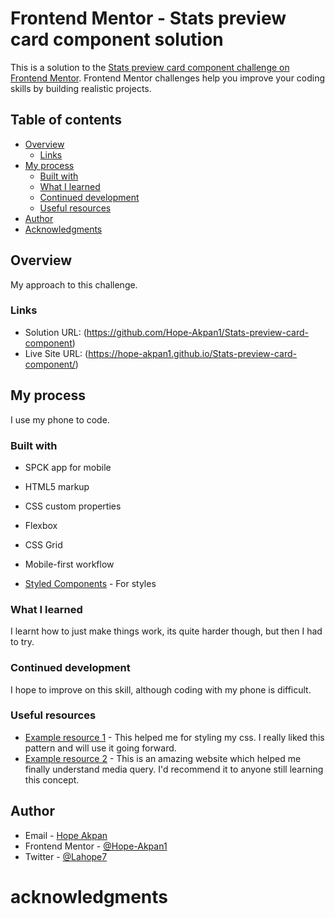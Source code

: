 # Frontend Mentor - Stats preview card component solution

This is a solution to the [Stats preview card component challenge on Frontend Mentor](https://www.frontendmentor.io/challenges/stats-preview-card-component-8JqbgoU62). Frontend Mentor challenges help you improve your coding skills by building realistic projects. 

## Table of contents

- [Overview](#overview)
  - [Links](#links)
- [My process](#my-process)
  - [Built with](#built-with)
  - [What I learned](#what-i-learned)
  - [Continued development](#continued-development)
  - [Useful resources](#useful-resources)
- [Author](#author)
- [Acknowledgments](#acknowledgments)


## Overview
My approach to this challenge.


### Links

- Solution URL: (https://github.com/Hope-Akpan1/Stats-preview-card-component)
- Live Site URL: (https://hope-akpan1.github.io/Stats-preview-card-component/)

## My process
I use my phone to code.

### Built with

- SPCK app for mobile
- HTML5 markup
- CSS custom properties
- Flexbox
- CSS Grid
- Mobile-first workflow

- [Styled Components](https://styled-components.com/) - For styles

### What I learned

I learnt how to just make things work, its quite harder though, but then I had to try.



### Continued development
I hope to improve on this skill, although coding with my phone is difficult.



### Useful resources

- [Example resource 1](https://developer.mozilla.org/en-US/) - This helped me for styling my css. I really liked this pattern and will use it going forward.
- [Example resource 2](https://www.w3schools.com/) - This is an amazing website which helped me finally understand media query. I'd recommend it to anyone still learning this concept.


## Author

- Email - [Hope Akpan](hopeakpan12@hotmail.com)
- Frontend Mentor - [@Hope-Akpan1](https://www.frontendmentor.io/profile/Hope-Akpan1)
- Twitter - [@Lahope7](https://www.twitter.com/Lahope7)



# acknowledgments

